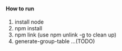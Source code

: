 #### How to run
1. install node
2. npm install
3. npm link (use npm unlink -g to clean up)
4. generate-group-table ...(TODO)
